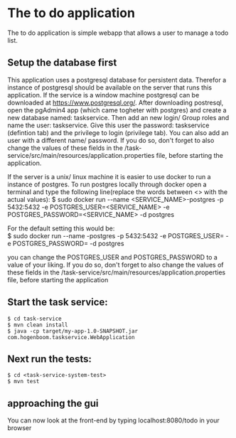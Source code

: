# The to do application

The to do application is simple webapp that allows a user to manage a todo list.

## Setup the database first  

This application uses a postgresql database for persistent data. Therefor a instance of postgresql 
should be available on the server that runs this application. If the service is a window machine
postgresql can be downloaded at https://www.postgresql.org/.  After downloading postresql, open the pgAdmin4 app (which came togheter with postgres) and create a new database named: taskservice.   Then add an new login/ Group roles and name the user: taskservice. Give this user the password: taskservice (defintion tab)  and the privilege to login (privilege tab). You can also add an user with a different name/ password. If you do so, don't forget to also change the values of these fields in the 
/task-service/src/main/resources/application.properties file, before starting the application.   

If the server is a unix/ linux machine it is easier to use docker to run a instance of postgres.
To run postgres locally through docker open a terminal and type the following line(replace the words between <> with the actual values):    $ sudo docker run --name <SERVICE_NAME>-postgres -p 5432:5432 -e POSTGRES_USER=<SERVICE_NAME> -e POSTGRES_PASSWORD=<SERVICE_NAME> -d postgres

For the default setting this would be:  
$ sudo docker run --name <taskservice>-postgres -p 5432:5432 -e POSTGRES_USER=<taskservice> -e POSTGRES_PASSWORD=<taskservice> -d postgres

you can change the POSTGRES_USER and POSTGRES_PASSWORD to a value of your liking. If you do so, don't forget to also change the values of these fields in the /task-service/src/main/resources/application.properties file, before starting the application


## Start the task service:
    $ cd task-service
    $ mvn clean install
    $ java -cp target/my-app-1.0-SNAPSHOT.jar com.hogenboom.taskservice.WebApplication

## Next run the tests:

    $ cd <task-service-system-test>
    $ mvn test  
    

## approaching the gui

You can now look at the front-end by typing localhost:8080/todo in your browser
